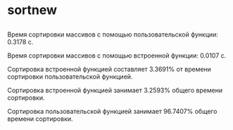 # sortnew
## 
Время сортировки массивов
 с помощью пользовательской функции: 0.3178 с.

Время сортировки массивов
 с помощью встроенной функции: 0.0107 с.

Сортировка встроенной функцией составляет 
 3.3691% от времени сортировки пользовательской функцией.

Сортировка встроенной функцией занимает 
 3.2593% общего времени сортировки.

Сортировка пользовательской функцией занимает 
 96.7407% общего времени сортировки.
